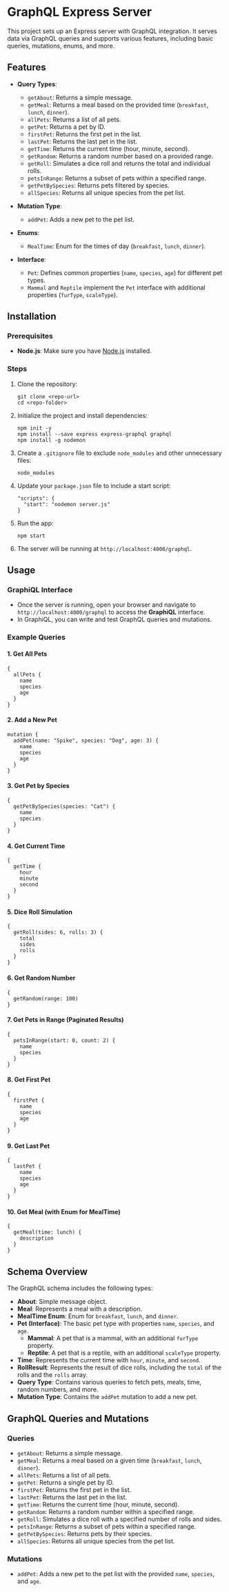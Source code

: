 # GraphQL Express Server

This project sets up an Express server with GraphQL integration. It serves data via GraphQL queries and supports various features, including basic queries, mutations, enums, and more.

## Features

- **Query Types**:
  - `getAbout`: Returns a simple message.
  - `getMeal`: Returns a meal based on the provided time (`breakfast`, `lunch`, `dinner`).
  - `allPets`: Returns a list of all pets.
  - `getPet`: Returns a pet by ID.
  - `firstPet`: Returns the first pet in the list.
  - `lastPet`: Returns the last pet in the list.
  - `getTime`: Returns the current time (hour, minute, second).
  - `getRandom`: Returns a random number based on a provided range.
  - `getRoll`: Simulates a dice roll and returns the total and individual rolls.
  - `petsInRange`: Returns a subset of pets within a specified range.
  - `getPetBySpecies`: Returns pets filtered by species.
  - `allSpecies`: Returns all unique species from the pet list.

- **Mutation Type**:
  - `addPet`: Adds a new pet to the pet list.

- **Enums**:
  - `MealTime`: Enum for the times of day (`breakfast`, `lunch`, `dinner`).

- **Interface**:
  - `Pet`: Defines common properties (`name`, `species`, `age`) for different pet types.
  - `Mammal` and `Reptile` implement the `Pet` interface with additional properties (`furType`, `scaleType`).

## Installation

### Prerequisites

- **Node.js**: Make sure you have [Node.js](https://nodejs.org/) installed.

### Steps

1. Clone the repository:

   ```
   git clone <repo-url>
   cd <repo-folder>
   ```

2. Initialize the project and install dependencies:

   ```
   npm init -y
   npm install --save express express-graphql graphql
   npm install -g nodemon
   ```

3. Create a `.gitignore` file to exclude `node_modules` and other unnecessary files:

   ```
   node_modules
   ```

4. Update your `package.json` file to include a start script:

   ```
   "scripts": {
     "start": "nodemon server.js"
   }
   ```

5. Run the app:

   ```
   npm start
   ```

6. The server will be running at `http://localhost:4000/graphql`.

## Usage

### GraphiQL Interface

- Once the server is running, open your browser and navigate to `http://localhost:4000/graphql` to access the **GraphiQL** interface.
- In GraphiQL, you can write and test GraphQL queries and mutations.

### Example Queries

#### 1. Get All Pets

```
{
  allPets {
    name
    species
    age
  }
}
```

#### 2. Add a New Pet

```
mutation {
  addPet(name: "Spike", species: "Dog", age: 3) {
    name
    species
    age
  }
}
```

#### 3. Get Pet by Species

```
{
  getPetBySpecies(species: "Cat") {
    name
    species
  }
}
```

#### 4. Get Current Time

```
{
  getTime {
    hour
    minute
    second
  }
}
```

#### 5. Dice Roll Simulation

```
{
  getRoll(sides: 6, rolls: 3) {
    total
    sides
    rolls
  }
}
```

#### 6. Get Random Number

```
{
  getRandom(range: 100)
}
```

#### 7. Get Pets in Range (Paginated Results)

```
{
  petsInRange(start: 0, count: 2) {
    name
    species
  }
}
```

#### 8. Get First Pet

```
{
  firstPet {
    name
    species
    age
  }
}
```

#### 9. Get Last Pet

```
{
  lastPet {
    name
    species
    age
  }
}
```

#### 10. Get Meal (with Enum for MealTime)

```
{
  getMeal(time: lunch) {
    description
  }
}
```

## Schema Overview

The GraphQL schema includes the following types:

- **About**: Simple message object.
- **Meal**: Represents a meal with a description.
- **MealTime Enum**: Enum for `breakfast`, `lunch`, and `dinner`.
- **Pet (Interface)**: The basic pet type with properties `name`, `species`, and `age`.
  - **Mammal**: A pet that is a mammal, with an additional `furType` property.
  - **Reptile**: A pet that is a reptile, with an additional `scaleType` property.
- **Time**: Represents the current time with `hour`, `minute`, and `second`.
- **RollResult**: Represents the result of dice rolls, including the `total` of the rolls and the `rolls` array.
- **Query Type**: Contains various queries to fetch pets, meals, time, random numbers, and more.
- **Mutation Type**: Contains the `addPet` mutation to add a new pet.

## GraphQL Queries and Mutations

### Queries

- `getAbout`: Returns a simple message.
- `getMeal`: Returns a meal based on a given time (`breakfast`, `lunch`, `dinner`).
- `allPets`: Returns a list of all pets.
- `getPet`: Returns a single pet by ID.
- `firstPet`: Returns the first pet in the list.
- `lastPet`: Returns the last pet in the list.
- `getTime`: Returns the current time (hour, minute, second).
- `getRandom`: Returns a random number within a specified range.
- `getRoll`: Simulates a dice roll with a specified number of rolls and sides.
- `petsInRange`: Returns a subset of pets within a specified range.
- `getPetBySpecies`: Returns pets by their species.
- `allSpecies`: Returns all unique species from the pet list.

### Mutations

- `addPet`: Adds a new pet to the pet list with the provided `name`, `species`, and `age`.
